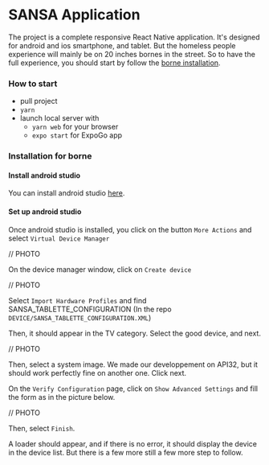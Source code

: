 # SANSA Application

The project is a complete responsive React Native application. It's designed for android and ios smartphone, and tablet.
But the homeless people experience will mainly be on 20 inches bornes in the street. So to have the full experience, you should start by follow the [borne installation](#installation-for-borne).

### How to start

- pull project
- `yarn`
- launch local server with
  - `yarn web` for your browser
  - `expo start` for ExpoGo app

### Installation for borne

#### Install android studio

You can install android studio [here](https://developer.android.com/studio?hl=fr&gclid=CjwKCAjwt7SWBhAnEiwAx8ZLauM51PPjHIOn9TDCpCK5lJiIA0gqltwkFi0uifg7W90HB-beCyMwvBoCKfEQAvD_BwE&gclsrc=aw.ds).

#### Set up android studio

Once android studio is installed, you click on the button `More Actions` and select `Virtual Device Manager`

// PHOTO

On the device manager window, click on `Create device`

// PHOTO

Select `Import Hardware Profiles` and find SANSA_TABLETTE_CONFIGURATION
(In the repo `DEVICE/SANSA_TABLETTE_CONFIGURATION.XML`)

Then, it should appear in the TV category. Select the good device, and next.

// PHOTO

Then, select a system image. We made our developpement on API32, but it should work perfectly fine on another one.
Click next.

On the `Verify Configuration` page, click on `Show Advanced Settings` and fill the form as in the picture below.

// PHOTO

Then, select `Finish`.

A loader should appear, and if there is no error, it should display the device in the device list.
But there is a few more still a few more step to follow.
